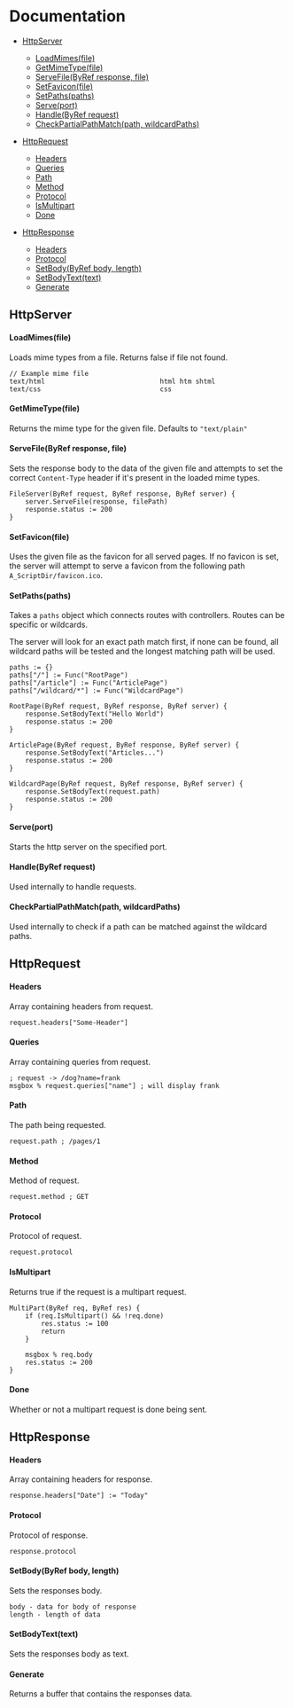 Documentation
===

- [HttpServer](#httpserver)
    * [LoadMimes(file)](#loadmimesfile)
    * [GetMimeType(file)](#getmimetypefile)
    * [ServeFile(ByRef response, file)](#servefilebyref-response-file)
    * [SetFavicon(file)](#setfaviconfile)
    * [SetPaths(paths)](#setpathspaths)
    * [Serve(port)](#serveport)
    * [Handle(ByRef request)](#handlebyref-request)
    * [CheckPartialPathMatch(path, wildcardPaths)](#checkpartialpathmatchpath-wildcardpaths)

- [HttpRequest](#httprequest)
    * [Headers](#headers)
    * [Queries](#queries)
    * [Path](#path)
    * [Method](#method)
    * [Protocol](#protocol)
    * [IsMultipart](#ismultipart)
    * [Done](#done)

- [HttpResponse](#httpresponse)
    * [Headers](#headers-1)
    * [Protocol](#protocol-1)
    * [SetBody(ByRef body, length)](#setbodybyref-body-length)
    * [SetBodyText(text)](#setbodytexttext)
    * [Generate](#generate)


HttpServer
---

#### LoadMimes(file)
Loads mime types from a file.
Returns false if file not found.
```
// Example mime file
text/html                             html htm shtml
text/css                              css
```

#### GetMimeType(file)
Returns the mime type for the given file.
Defaults to ```"text/plain"```

#### ServeFile(ByRef response, file)
Sets the response body to the data of the given file and attempts to set the correct ```Content-Type``` header if it's present in the loaded mime types.

```autohotkey
FileServer(ByRef request, ByRef response, ByRef server) {
    server.ServeFile(response, filePath)
    response.status := 200
}
```

#### SetFavicon(file)
Uses the given file as the favicon for all served pages. If no favicon is set, the server will attempt to serve a favicon from the following path `A_ScriptDir/favicon.ico`.

#### SetPaths(paths)
Takes a `paths` object which connects routes with controllers. Routes can be specific or wildcards.

The server will look for an exact path match first, if none can be found, all wildcard paths will be tested and the longest matching path will be used.

```autohotkey
paths := {}
paths["/"] := Func("RootPage")
paths["/article"] := Func("ArticlePage")
paths["/wildcard/*"] := Func("WildcardPage")

RootPage(ByRef request, ByRef response, ByRef server) {
    response.SetBodyText("Hello World")
    response.status := 200
}

ArticlePage(ByRef request, ByRef response, ByRef server) {
    response.SetBodyText("Articles...")
    response.status := 200
}

WildcardPage(ByRef request, ByRef response, ByRef server) {
    response.SetBodyText(request.path)
    response.status := 200
}
```

#### Serve(port)
Starts the http server on the specified port.

#### Handle(ByRef request)
Used internally to handle requests.

#### CheckPartialPathMatch(path, wildcardPaths)
Used internally to check if a path can be matched against the wildcard paths.

HttpRequest
---

#### Headers
Array containing headers from request.
```autohotkey
request.headers["Some-Header"]
```

#### Queries
Array containing queries from request.
```autohotkey
; request -> /dog?name=frank
msgbox % request.queries["name"] ; will display frank
```

#### Path
The path being requested.
```autohotkey
request.path ; /pages/1
```

#### Method
Method of request.
```autohotkey
request.method ; GET
```

#### Protocol
Protocol of request.
```autohotkey
request.protocol
```

#### IsMultipart
Returns true if the request is a multipart request.
```autohotkey
MultiPart(ByRef req, ByRef res) {
    if (req.IsMultipart() && !req.done)
        res.status := 100
        return
    }
    
    msgbox % req.body
    res.status := 200
}
```

#### Done
Whether or not a multipart request is done being sent.


HttpResponse
---

#### Headers
Array containing headers for response.
```autohotkey
response.headers["Date"] := "Today"
```

#### Protocol
Protocol of response.
```autohotkey
response.protocol
```

#### SetBody(ByRef body, length)
Sets the responses body.
```
body - data for body of response
length - length of data
```

#### SetBodyText(text)
Sets the responses body as text.

#### Generate
Returns a buffer that contains the responses data.

